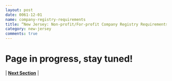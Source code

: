 ```yaml
---
layout: post
date: 0061-12-01
name: company-registry-requirements
title: “New Jersey: Non-profit/For-profit Company Registry Requirements"
category: new-jersey
comments: true
---
```


# Page in progress, stay tuned!




| **[Next Section]( https://neo-project.github.io/global-blockchain-compliance-hub//new-jersey/new-jersey-team-member-nationality-requirements.html)** |
